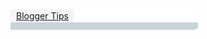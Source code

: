 <style type="text/css">
.fl {float:left;}
.fr {float:right;}
.box-item {height:100%;}
.list-item-header {width:300px; height:21px; background:#ffffff url('http://data.fandung.com/blog/demo/VnETab-recentposts/img/folder-title2.gif') repeat-x top;}
.folder-active2 {height: 17px;padding: 2px 9px; background:#f5f5f6 url('') repeat-x bottom;}
.box-middle1 {overflow:hidden;border-left:1px solid #d5d8de; border-right:1px solid #d5d8de;}<br /> .link-folder {font:bold 12px arial; color:#8a0000; text-decoration:none;}
.list-item1 {width:278px; padding: 5px 10px; background:#c8d4da url('') repeat-x top;}
.list-item1 p{margin-top:0px; margin-bottom:5px;}<br /> .list-item1 img{border:1px solid #a5a5a5; margin-right:10px;}<br /> .list-item1-content {height:100%;}
.list-item1-content hr {background-color:#a4b5be; height:1px; line-height:1px; padding:0px;width:278px;}
.list-item1-content ul {list-style:none;margin:0;padding:0;}
.list-item1-content li {padding-left:6px; background-image:url('http://data.fandung.com/blog/demo/VnETab-recentposts/img/triangle.gif'); background-repeat:no-repeat; background-position: 0 6px;}
.link-listitem1-title {font:bold 13px arial; color:#004f8b; text-decoration:none;}
.link-listitem1-othernews {font:11px arial; color:#8a0000; text-decoration:none;}
.link-listitem1-othernews:hover {font:11px arial; color:#8a0000; text-decoration:underline;}
.box-bottomcenter1 {width:296px; height:1px;line-height:1px;overflow:hidden;background:#c7d3d9; border-bottom:1px solid #d5d8de;}
</style>

<div class="box-item">
	<div class="list-item-header fl">
		<div class="fl"><img src="http://data.fandung.com/blog/demo/VnETab-recentposts/img/folder-activeleft2.gif" alt=""></div>
		<div class="folder-active2 fl"><a class="link-folder" href="http://www.fandung.com/search/label/Thu%20Thuat%20Blog?max-results=10">Blogger Tips</a></div>
		<div class="fl"><img src="http://data.fandung.com/blog/demo/VnETab-recentposts/img/folder-activeright2.gif" alt=""></div>
		<div class="fr"><img src="http://data.fandung.com/blog/demo/VnETab-recentposts/img/folder-topright.gif" alt=""></div>
	</div>
	<div class="box-middle1 list-item1 fl">
		<script type="text/javascript">
			home_page = "http://www.fandung.com/";
			label = "Thu%20Thuat%20Blog";
			numposts = 5;
			sumPosts = 168;
		</script>
		<script type="text/javascript" src="https://cdn.jsdelivr.net/gh/BlogTip/VnEtab/rc-post-VnEtab.js"></script>
	</div>
	<div class="fl">
		<div class="fl"><img src="img/box-bottomleft1.gif" alt=""></div>
		<div class="box-bottomcenter1 fl"> </div>
		<div class="fl"><img src="img/box-bottomright1.gif" alt=""></div>
	</div>
</div>
